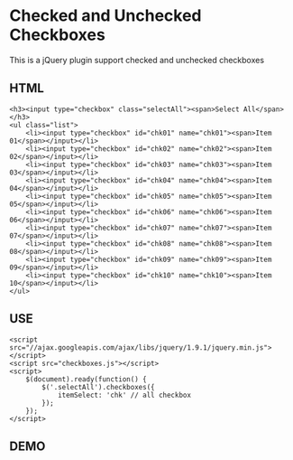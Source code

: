 # Checked and Unchecked Checkboxes

This is a jQuery plugin support checked and unchecked checkboxes

## HTML

    <h3><input type="checkbox" class="selectAll"><span>Select All</span></h3>
	<ul class="list">
		<li><input type="checkbox" id="chk01" name="chk01"><span>Item 01</span></input></li>
		<li><input type="checkbox" id="chk02" name="chk02"><span>Item 02</span></input></li>
		<li><input type="checkbox" id="chk03" name="chk03"><span>Item 03</span></input></li>
		<li><input type="checkbox" id="chk04" name="chk04"><span>Item 04</span></input></li>
		<li><input type="checkbox" id="chk05" name="chk05"><span>Item 05</span></input></li>
		<li><input type="checkbox" id="chk06" name="chk06"><span>Item 06</span></input></li>
		<li><input type="checkbox" id="chk07" name="chk07"><span>Item 07</span></input></li>
		<li><input type="checkbox" id="chk08" name="chk08"><span>Item 08</span></input></li>
		<li><input type="checkbox" id="chk09" name="chk09"><span>Item 09</span></input></li>
		<li><input type="checkbox" id="chk10" name="chk10"><span>Item 10</span></input></li>
	</ul>

## USE
	<script src="//ajax.googleapis.com/ajax/libs/jquery/1.9.1/jquery.min.js"></script>
	<script src="checkboxes.js"></script>
	<script>
		$(document).ready(function() {
			$('.selectAll').checkboxes({
				itemSelect: 'chk' // all checkbox
			});
		});
	</script>

## DEMO